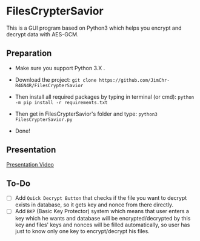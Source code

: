 # FilesCrypterSavior
This is a GUI program based on Python3 which helps you encrypt and decrypt data with AES-GCM.

## Preparation
- Make sure you support Python 3.X .
- Download the project: `git clone https://github.com/JimChr-R4GN4R/FilesCrypterSavior`
- Then install all required packages by typing in terminal (or cmd):
`python -m pip install -r requirements.txt`


- Then get in FilesCrypterSavior's folder and type:
`python3 FilesCrypterSavior.py`

- Done!

## Presentation
[Presentation Video](https://www.youtube.com/watch?v=K3w5Q58m8UA)


## To-Do
- [ ] Add `Quick Decrypt Button` that checks if the file you want to decrypt exists in database, so it gets key and nonce from there directly.
- [ ] Add `BKP` (Basic Key Protector) system which means that user enters a key which he wants and database will be encrypted/decrypted by this key and files' keys and nonces will be filled automatically, so user has just to know only one key to encrypt/decrypt his files.
